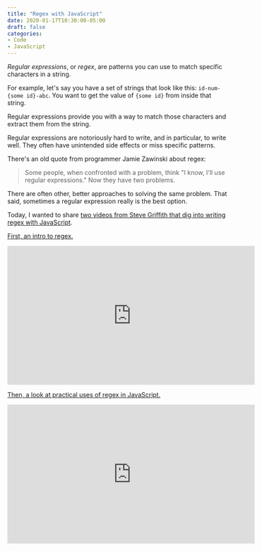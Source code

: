 ```yaml
---
title: "Regex with JavaScript"
date: 2020-01-17T10:30:00-05:00
draft: false
categories:
- Code
- JavaScript
---
```


*Regular expressions*, or *regex*, are patterns you can use to match specific characters in a string.

For example, let's say you have a set of strings that look like this: `id-num-{some id}-abc`. You want to get the value of `{some id}` from inside that string.

Regular expressions provide you with a way to match those characters and extract them from the string.

Regular expressions are notoriously hard to write, and in particular, to write well. They often have unintended side effects or miss specific patterns.

There's an old quote from programmer Jamie Zawinski about regex:

> Some people, when confronted with a problem, think "I know, I'll use regular expressions." Now they have two problems.

There are often other, better approaches to solving the same problem. That said, sometimes a regular expression really is the best option.

Today, I wanted to share [two videos from Steve Griffith that dig into writing regex with JavaScript](https://www.youtube.com/playlist?list=PLyuRouwmQCjk2nJENk4hORzy6LBGz8XoU).

[First, an intro to regex.](https://www.youtube.com/watch?v=zPeEU9dP83M)

<div class="fluid-vids"><iframe width="560" height="315" src="https://www.youtube.com/embed/zPeEU9dP83M" frameborder="0" allow="accelerometer; autoplay; encrypted-media; gyroscope; picture-in-picture" allowfullscreen></iframe></div>

[Then, a look at practical uses of regex in JavaScript.](https://www.youtube.com/watch?v=kUMA1d1Sqto)

<div class="fluid-vids"><iframe width="560" height="315" src="https://www.youtube.com/embed/kUMA1d1Sqto" frameborder="0" allow="accelerometer; autoplay; encrypted-media; gyroscope; picture-in-picture" allowfullscreen></iframe></div>